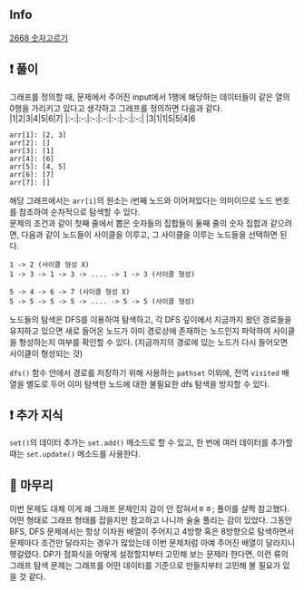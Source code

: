 ## Info
<a href="https://www.acmicpc.net/problem/2668" rel="nofollow">2668 숫자고르기</a>

## ❗ 풀이
그래프를 정의할 때, 문제에서 주어진 input에서 1행에 해당하는 데이터들이 같은 열의 0행을 가리키고 있다고 생각하고 그래프를 정의하면 다음과 같다.  
|1|2|3|4|5|6|7|
|:-:|:-:|:-:|:-:|:-:|:-:|:-:|
|3|1|1|5|5|4|6
```
arr[1]: [2, 3]
arr[2]: []
arr[3]: [1]
arr[4]: [6]
arr[5]: [4, 5]
arr[6]: [7]
arr[7]: []
```
해당 그래프에서는 `arr[i]`의 원소는 i번째 노드와 이어져있다는 의미이므로 노드 번호를 참조하여 순차적으로 탐색할 수 있다.  
문제의 조건과 같이 첫째 줄에서 뽑은 숫자들의 집합들이 둘째 줄의 숫자 집합과 같으려면, 다음과 같이 노드들이 사이클을 이루고, 그 사이클을 이루는 노드들을 선택하면 된다.
```
1 -> 2 (사이클 형성 X)
1 -> 3 -> 1 -> 3 -> .... -> 1 -> 3 (사이클 형성)

5 -> 4 -> 6 -> 7 (사이클 형성 X)
5 -> 5 -> 5 -> 5 -> .... -> 5 -> 5 (사이클 형성)
```
노드들의 탐색은 DFS를 이용하여 탐색하고, 각 DFS 깊이에서 지금까지 왔던 경로들을 유지하고 있으면 새로 들어온 노드가 이미 경로상에 존재하는 노드인지 파악하여 사이클을 형성하는지 여부를 확인할 수 있다. (지금까지의 경로에 있는 노드가 다시 들어오면 사이클이 형성되는 것)
  
`dfs()` 함수 안에서 경로를 저장하기 위해 사용하는 `pathset` 이외에, 전역 `visited` 배열을 별도로 두어 이미 탐색한 노드에 대한 불필요한 dfs 탐색을 방지할 수 있다.


## ❗ 추가 지식
`set()`의 데이터 추가는 `set.add()` 메소드로 할 수 있고, 한 번에 여러 데이터를 추가할 때는 `set.update()` 메소드를 사용한다.


## 🙂 마무리
이번 문제도 대체 이게 왜 그래프 문제인지 감이 안 잡혀서ㅎㅎ; 풀이를 살짝 참고했다. 어떤 형태로 그래프 형태를 잡을지만 참고하고 나니까 술술 풀리는 감이 있었다. 그동안 BFS, DFS 문제에서는 항상 이차원 배열이 주어지고 4방향 혹은 8방향으로 탐색하면서 문제마다 조건만 달라지는 경우가 많았는데 이번 문제처럼 아예 주어진 배열이 달라지니 헷갈렸다. DP가 점화식을 어떻게 설정할지부터 고민해 보는 문제라 한다면, 이런 류의 그래프 탐색 문제는 그래프를 어떤 데이터를 기준으로 만들지부터 고민해 볼 필요가 있을 것 같다.

